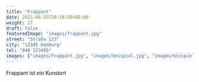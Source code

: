 ```yaml
---
title: "Frappant"
date: 2021-06-25T20:18:28+02:00
weight: 27
draft: false
featuredImage: "images/frappant.jpg"
street: "Straße 123"
city: "12345 Hamburg"
tel: "040 123456"
images: ["images/frappant.jpg", "images/beispiel.jpg", "images/beispiel2.jpg", "images/beispiel3.jpg",]
---
```


Frappant ist ein Kunstort
